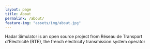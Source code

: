 ```yaml
---
layout: page
title: About
permalink: /about/
feature-img: "assets/img/about.jpg"
---
```


Hadar Simulator is an open source project from Réseau de Transport d'Electricité (RTE),
the french electricity transmission system operator
 
